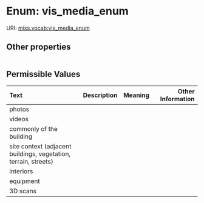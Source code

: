 
# Enum: vis_media_enum




URI: [mixs.vocab:vis_media_enum](https://w3id.org/mixs/vocab/vis_media_enum)


## Other properties

|  |  |  |
| --- | --- | --- |

## Permissible Values

| Text | Description | Meaning | Other Information |
| :--- | :---: | :---: | ---: |
| photos |  |  |  |
| videos |  |  |  |
| commonly of the building |  |  |  |
| site context (adjacent buildings, vegetation, terrain, streets) |  |  |  |
| interiors |  |  |  |
| equipment |  |  |  |
| 3D scans |  |  |  |

